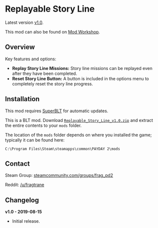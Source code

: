 # Replayable Story Line

Latest version [v1.0](https://github.com/fragtrane/Payday-2-Mods/raw/master/Replayable%20Story%20Line/Replayable_Story_Line_v1.0.zip).

This mod can also be found on [Mod Workshop](https://modworkshop.net/mydownloads.php?action=view_down&did=25510).

## Overview

Key features and options:

- **Replay Story Line Missions:** Story line missions can be replayed even after they have been completed.
- **Reset Story Line Button:** A button is included in the options menu to completely reset the story line progress.

## Installation

This mod requires [SuperBLT](https://superblt.znix.xyz) for automatic updates.

This is a BLT mod. Download [`Replayable_Story_Line_v1.0.zip`](https://github.com/fragtrane/Payday-2-Mods/raw/master/Replayable%20Story%20Line/Replayable_Story_Line_v1.0.zip) and extract the entire contents to your `mods` folder.

The location of the `mods` folder depends on where you installed the game; typically it can be found here:

```
C:\Program Files\Steam\steamapps\common\PAYDAY 2\mods
```

## Contact

Steam Group: [steamcommunity.com/groups/frag_pd2](https://steamcommunity.com/groups/frag_pd2)

Reddit: [/u/fragtrane](https://www.reddit.com/user/fragtrane)

## Changelog

**v1.0 - 2019-08-15**

- Initial release.
